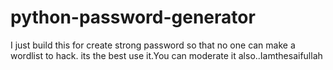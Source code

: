 # python-password-generator
I just build this for create strong password so that no one can make a wordlist to hack. its the best use it.You can moderate it also..Iamthesaifullah 
